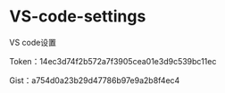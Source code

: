# VS-code-settings
VS code设置

Token：14ec3d74f2b572a7f3905cea01e3d9c539bc11ec

Gist：a754d0a23b29d47786b97e9a2b8f4ec4
